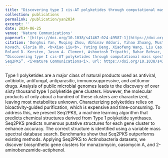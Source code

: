 ```yaml
---
title: "Discovering type I cis-AT polyketides through computational mass spectrometry and genome mining with Seq2PKS"
collection: publications
permalink: /publication/yan2024
excerpt: ''
date: 2024-06-25
venue: 'Nature Communications'
paperurl: '[https://doi.org/10.1038/s41467-024-49587-1](https://doi.org/10.1038/s41467-024-49587-1)'
citation: 'Donghui Yan, Muqing Zhou, Abhinav Adduri, Yihao Zhuang, Mustafa Guler, Sitong Liu, Hyonyoung Shin, Torin
Kovach, Gloria Oh, <b>Xiao Liu<b>, Yuting Deng, Xiaofeng Wang, Liu Cao, David H. Sherman, Pamela J. Schultz,
Roland D. Kersten, Jason A. Clement, Ashootosh Tripathi, Bahar Behsaz, and Hosein Mohimani (2024).
“Discovering type I cis-AT polyketides through computational mass spectrometry and genome mining with
Seq2PKS”. <i>Nature Communications<i>. url: https://doi.org/10.1038/s41467-024-49587-1'
---
```


Type 1 polyketides are a major class of natural products used as antiviral, antibiotic, antifungal, antiparasitic, immunosuppressive, and antitumor drugs. Analysis of public microbial genomes leads to the discovery of over sixty thousand type 1 polyketide gene clusters. However, the molecular products of only about a hundred of these clusters are characterized, leaving most metabolites unknown. Characterizing polyketides relies on bioactivity-guided purification, which is expensive and time-consuming. To address this, we present Seq2PKS, a machine learning algorithm that predicts chemical structures derived from Type 1 polyketide synthases. Seq2PKS predicts numerous putative structures for each gene cluster to enhance accuracy. The correct structure is identified using a variable mass spectral database search. Benchmarks show that Seq2PKS outperforms existing methods. Applying Seq2PKS to Actinobacteria datasets, we discover biosynthetic gene clusters for monazomycin, oasomycin A, and 2-aminobenzamide-actiphenol.
